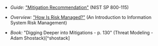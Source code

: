 
  * *Guide:* ["Mitigation Recommendation"](http://csrc.nist.gov/publications/nistpubs/800-115/SP800-115.pdf#page=62) (NIST SP 800-115)

  * *Overview:* ["How Is Risk Managed?"](https://www.sans.org/reading-room/whitepapers/auditing/introduction-information-system-risk-management-1204#page=12) (An Introduction to Information System Risk Management)

  * *Book:* "Digging Deeper into Mitigations - p. 130" (Threat Modeling - Adam Shostack)[^shostack]
